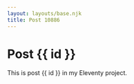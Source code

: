 ```yaml
---
layout: layouts/base.njk
title: Post 10886
---
```


# Post {{ id }}

This is post {{ id }} in my Eleventy project.
